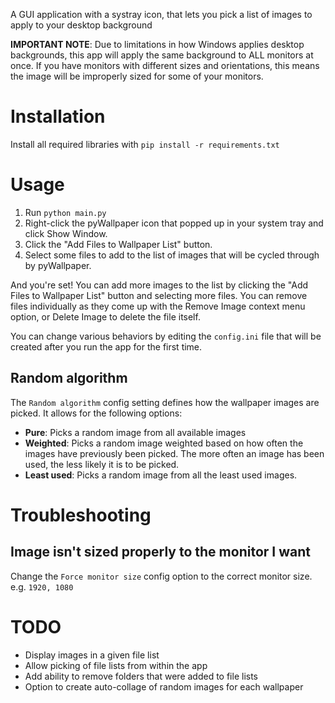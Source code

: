 A GUI application with a systray icon, that lets you pick a list of images to apply to your desktop background

**IMPORTANT NOTE**: Due to limitations in how Windows applies desktop backgrounds, this app will apply the same background to ALL monitors at once. If you have monitors with different sizes and orientations, this means the image will be improperly sized for some of your monitors.

# Installation

Install all required libraries with `pip install -r requirements.txt`

# Usage

1. Run `python main.py`
2. Right-click the pyWallpaper icon that popped up in your system tray and click Show Window.
3. Click the "Add Files to Wallpaper List" button.
4. Select some files to add to the list of images that will be cycled through by pyWallpaper.

And you're set! You can add more images to the list by clicking the "Add Files to Wallpaper List" button and selecting more files. You can remove files individually as they come up with the Remove Image context menu option, or Delete Image to delete the file itself.

You can change various behaviors by editing the `config.ini` file that will be created after you run the app for the first time.

## Random algorithm

The `Random algorithm` config setting defines how the wallpaper images are picked. It allows for the following options:

* **Pure**: Picks a random image from all available images
* **Weighted**: Picks a random image weighted based on how often the images have previously been picked. The more often an image has been used, the less likely it is to be picked.
* **Least used**: Picks a random image from all the least used images.

# Troubleshooting

## Image isn't sized properly to the monitor I want

Change the `Force monitor size` config option to the correct monitor size. e.g. `1920, 1080`

# TODO

* Display images in a given file list
* Allow picking of file lists from within the app
* Add ability to remove folders that were added to file lists
* Option to create auto-collage of random images for each wallpaper
